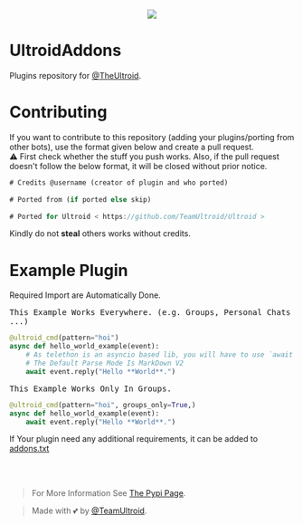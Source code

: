 # <p align="center"><a href="https://github.com/Teamultroid/UltroidAddons"><img src="https://github-readme-stats.vercel.app/api/pin?username=TeamUltroid&show_icons=true&theme=dracula&hide_border=true&repo=UltroidAddons"></a></p>
<p align="center">

# UltroidAddons
Plugins repository for [@TheUltroid](https://github.com/TeamUltroid/Ultroid).


# Contributing
If you want to contribute to this repository (adding your plugins/porting from other bots), use the format given below and create a pull request.   
⚠️ First check whether the stuff you push works. Also, if the pull request doesn't follow the below format, it will be closed without prior notice.

```dart
# Credits @username (creator of plugin and who ported)   
   
# Ported from (if ported else skip)   
   
# Ported for Ultroid < https://github.com/TeamUltroid/Ultroid >   
```
   
Kindly do not **steal** others works without credits.<br>

# Example Plugin
   Required Import are Automatically Done.

<kbd>This Example Works Everywhere. (e.g. Groups, Personal Chats ...)</kbd>
```python
@ultroid_cmd(pattern="hoi")
async def hello_world_example(event):
    # As telethon is an asyncio based lib, you will have to use `await`.
    # The Default Parse Mode Is MarkDown V2
    await event.reply("Hello **World**.")
```

<kbd>This Example Works Only In Groups.</kbd>
```python
@ultroid_cmd(pattern="hoi", groups_only=True,)
async def hello_world_example(event):
    await event.reply("Hello **World**.")
```

If Your plugin need any additional requirements, it can be added to <a href="https://github.com/TeamUltroid/UltroidAddons/blob/main/addons.txt">addons.txt</a><br><br>

<br>

> For More Information See [The Pypi Page](https://pypi.org/project/py-Ultroid).

> Made with 💕 by [@TeamUltroid](https://t.me/TeamUltroid).
